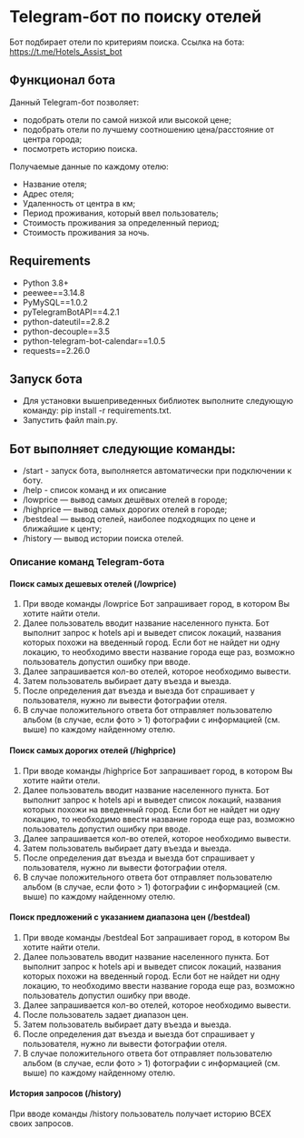 # Telegram-бот по поиску отелей

Бот подбирает отели по критериям поиска. 
Ссылка на бота: https://t.me/Hotels_Assist_bot

## Функционал бота

Данный Telegram-бот позволяет:

- подобрать отели по самой низкой или высокой цене;
- подобрать отели по лучшему соотношению цена/расстояние от центра города;
- посмотреть историю поиска.

Получаемые данные по каждому отелю:

- Название отеля;
- Адрес отеля;
- Удаленность от центра в км;
- Период проживания, который ввел пользователь;
- Стоимость проживания за определенный период;
- Стоимость проживания за ночь.

## Requirements

- Python 3.8+
- peewee==3.14.8
- PyMySQL==1.0.2
- pyTelegramBotAPI==4.2.1
- python-dateutil==2.8.2
- python-decouple==3.5
- python-telegram-bot-calendar==1.0.5
- requests==2.26.0

## Запуск бота
- Для установки вышеприведенных библиотек выполните следующую команду: pip install -r requirements.txt.
- Запустить файл main.py.



## Бот выполняет следующие команды:

- /start - запуск бота, выполняется автоматически при подключении к боту.
- /help - список команд и их описание
- /lowprice — вывод самых дешёвых отелей в городе;
- /highprice — вывод самых дорогих отелей в городе;
- /bestdeal — вывод отелей, наиболее подходящих по цене и ближайшие к центу;
- /history — вывод истории поиска отелей.

### Описание команд Telegram-бота

#### Поиск самых дешевых отелей (/lowprice)

1. При вводе команды /lowprice Бот запрашивает город, в котором Вы хотите найти отели.
2. Далее пользователь вводит название населенного пункта. Бот выполнит запрос к hotels api и выведет список локаций,
   названия которых похожи на введенный город. Если бот не найдет ни одну локацию, то необходимо ввести название города
   еще раз, возможно пользователь допустил ошибку при вводе.
3. Далее запрашивается кол-во отелей, которое необходимо вывести.
4. Затем пользователь выбирает дату въезда и выезда.
5. После определения дат въезда и выезда бот спрашивает у пользователя, нужно ли вывести фотографии отеля.
6. В случае положительного ответа бот отправляет пользователю альбом (в случае, если фото > 1) фотографии с информацией
   (см. выше) по каждому найденному отелю.

#### Поиск самых дорогих отелей (/highprice)

1. При вводе команды /highprice Бот запрашивает город, в котором Вы хотите найти отели.
2. Далее пользователь вводит название населенного пункта. Бот выполнит запрос к hotels api и выведет список локаций,
   названия которых похожи на введенный город. Если бот не найдет ни одну локацию, то необходимо ввести название города
   еще раз, возможно пользователь допустил ошибку при вводе.
3. Далее запрашивается кол-во отелей, которое необходимо вывести.
4. Затем пользователь выбирает дату въезда и выезда.
5. После определения дат въезда и выезда бот спрашивает у пользователя, нужно ли вывести фотографии отеля.
6. В случае положительного ответа бот отправляет пользователю альбом (в случае, если фото > 1) фотографии с информацией
   (см. выше) по каждому найденному отелю.

#### Поиск предложений с указанием диапазона цен (/bestdeal)

1. При вводе команды /bestdeal Бот запрашивает город, в котором Вы хотите найти отели.
2. Далее пользователь вводит название населенного пункта. Бот выполнит запрос к hotels api и выведет список локаций,
   названия которых похожи на введенный город. Если бот не найдет ни одну локацию, то необходимо ввести название города
   еще раз, возможно пользователь допустил ошибку при вводе.
3. Далее запрашивается кол-во отелей, которое необходимо вывести.
4. После пользователь задает диапазон цен.
5. Затем пользователь выбирает дату въезда и выезда.
6. После определения дат въезда и выезда бот спрашивает у пользователя, нужно ли вывести фотографии отеля.
7. В случае положительного ответа бот отправляет пользователю альбом (в случае, если фото > 1) фотографии с информацией
   (см. выше) по каждому найденному отелю.
   
#### История запросов (/history)
При вводе команды /history пользователь получает историю ВСЕХ своих запросов.
